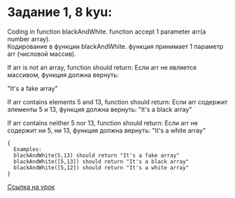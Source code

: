 # Задание 1, 8 kyu:

Coding in function blackAndWhite. function accept 1 parameter arr(a number array).<br>
Кодирование в функции blackAndWhite. функция принимает 1 параметр arr (числовой массив).

If arr is not an array, function should return:
Если arr не является массивом, функция должна вернуть:

"It's a fake array"

If arr contains elements 5 and 13, function should return:
Если arr содержит элементы 5 и 13, функция должна вернуть:
"It's a black array"

If arr contains neither 5 nor 13, function should return:
Если arr не содержит ни 5, ни 13, функция должна вернуть:
"It's a white array"

```
{
  Examples:
  blackAndWhite(5,13) should return "It's a fake array"
  blackAndWhite([5,13]) should return "It's a black array"
  blackAndWhite([5,12]) should return "It's a white array" 
}
```

[Ссылка на урок](https://www.codewars.com/kata/5732b0351eb838d03300101d/train/javascript)
